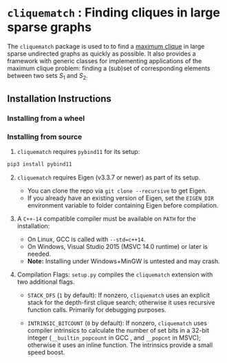 # `cliquematch` : Finding cliques in large sparse graphs

The `cliquematch` package is used to to find a [maximum
clique](https://en.wikipedia.org/wiki/Clique_(graph_theory)#Definitions) in large sparse undirected graphs as
quickly as possible. It also provides a framework with generic classes for implementing applications of the
maximum clique problem: finding a (sub)set of corresponding elements between two sets *S*<sub>1</sub> and
*S*<sub>2</sub>.

## Installation Instructions

### Installing from a wheel

### Installing from source

1. `cliquematch` requires `pybind11` for its setup: 

```bash
pip3 install pybind11
```
2. `cliquematch` requires Eigen (v3.3.7 or newer) as part of its setup. 
	
	* You can clone the repo via `git clone --recursive` to get Eigen.
	* If you already have an existing version of Eigen, set the `EIGEN_DIR` 
	environment variable to folder containing Eigen before compilation.

3. A `C++-14` compatible compiler must be available on `PATH` for the installation:

	* On Linux, GCC is called with `--std=c++14`. 
	* On Windows, Visual Studio 2015 (MSVC 14.0 runtime) or later is needed.
	* **Note:** Installing under Windows+MinGW is untested and may crash.

4. Compilation Flags: `setup.py` compiles the `cliquematch` extension with two additional flags.
	
	* `STACK_DFS` (`1` by default): If nonzero, `cliquematch` uses an explicit stack for the depth-first clique
	  search;  otherwise it uses recursive function calls. Primarily for debugging purposes.

	* `INTRINSIC_BITCOUNT` (`0` by default): If nonzero, `cliquematch` uses compiler intrinsics to calculate
	  the number of set bits in a 32-bit integer (`__builtin_popcount` in GCC , and `__popcnt` in MSVC); otherwise
	  it uses an inline function. The intrinsics provide a small speed boost.
